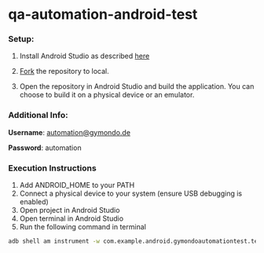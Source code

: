 # qa-automation-android-test

### Setup:
  1) Install Android Studio as described [here](https://developer.android.com/studio/install)
  
  2) [Fork](https://help.github.com/en/github/creating-cloning-and-archiving-repositories/cloning-a-repository) the repository to local.
  
  3) Open the repository in Android Studio and build the application. You can choose to build it on a physical device or an emulator.

### Additional Info:
   **Username**: automation@gymondo.de
   
   **Password**: automation

### Execution Instructions

1) Add ANDROID_HOME to your PATH
2) Connect a physical device to your system (ensure USB debugging is enabled)
3) Open project in Android Studio
4) Open terminal in Android Studio
5) Run the following command in terminal

```bash
adb shell am instrument -w com.example.android.gymondoautomationtest.test/androidx.test.runner.AndroidJUnitRunner
```

